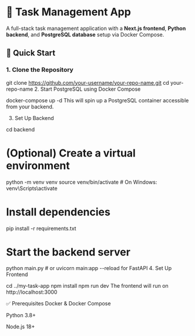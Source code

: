 # 📝 Task Management App

A full-stack task management application with a **Next.js frontend**, **Python backend**, and **PostgreSQL database** setup via Docker Compose.

## 🚀 Quick Start

### 1. Clone the Repository

git clone https://github.com/your-username/your-repo-name.git
cd your-repo-name
2. Start PostgreSQL using Docker Compose

docker-compose up -d
This will spin up a PostgreSQL container accessible from your backend.

3. Set Up Backend

cd backend
# (Optional) Create a virtual environment
python -m venv venv
source venv/bin/activate  # On Windows: venv\Scripts\activate

# Install dependencies
pip install -r requirements.txt

# Start the backend server
python main.py  # or uvicorn main:app --reload for FastAPI
4. Set Up Frontend

cd ../my-task-app
npm install
npm run dev
The frontend will run on http://localhost:3000

✅ Prerequisites
Docker & Docker Compose

Python 3.8+

Node.js 18+
